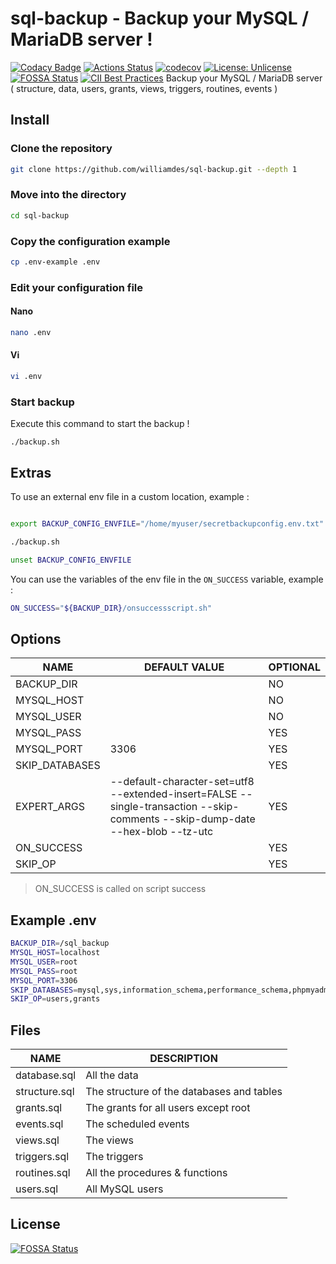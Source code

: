 # sql-backup - Backup your MySQL / MariaDB server !
[![Codacy Badge](https://api.codacy.com/project/badge/Grade/8b72cd7316b745ed838b739cef3ebd38)](https://app.codacy.com/app/williamdes/sql-backup?utm_source=github.com&utm_medium=referral&utm_content=williamdes/sql-backup&utm_campaign=badger)
[![Actions Status](https://github.com/williamdes/sql-backup/workflows/Run%20tests/badge.svg)](https://github.com/williamdes/sql-backup/actions)
[![codecov](https://codecov.io/gh/williamdes/sql-backup/branch/master/graph/badge.svg)](https://codecov.io/gh/williamdes/sql-backup)
[![License: Unlicense](https://img.shields.io/badge/license-Unlicense-blue.svg)](http://unlicense.org/)
[![FOSSA Status](https://app.fossa.io/api/projects/git%2Bgithub.com%2Fwilliamdes%2Fsql-backup.svg?type=shield)](https://app.fossa.io/projects/git%2Bgithub.com%2Fwilliamdes%2Fsql-backup?ref=badge_shield)
[![CII Best Practices](https://bestpractices.coreinfrastructure.org/projects/1827/badge)](https://bestpractices.coreinfrastructure.org/projects/1827)
Backup your MySQL / MariaDB server ( structure, data, users, grants, views, triggers, routines, events )

## Install

### Clone the repository
```bash
git clone https://github.com/williamdes/sql-backup.git --depth 1
```
### Move into the directory
```bash
cd sql-backup
```
### Copy the configuration example
```bash
cp .env-example .env
```
### Edit your configuration file
#### Nano
```bash
nano .env
```
#### Vi

```bash
vi .env

```
### Start backup
Execute this command to start the backup !
```
./backup.sh
```
## Extras

To use an external env file in a custom location, example :
```bash

export BACKUP_CONFIG_ENVFILE="/home/myuser/secretbackupconfig.env.txt"

./backup.sh

unset BACKUP_CONFIG_ENVFILE
```
You can use the variables of the env file in the `ON_SUCCESS` variable, example :

```bash
ON_SUCCESS="${BACKUP_DIR}/onsuccessscript.sh"
```


## Options

| NAME           	| DEFAULT VALUE                                                                                                                  	| OPTIONAL 	|
|----------------	|--------------------------------------------------------------------------------------------------------------------------------	|----------	|
| BACKUP_DIR     	|                                                                                                                                	| NO       	|
| MYSQL_HOST     	|                                                                                                                                	| NO       	|
| MYSQL_USER     	|                                                                                                                                	| NO       	|
| MYSQL_PASS     	|                                                                                                                                	| YES      	|
| MYSQL_PORT     	| 3306                                                                                                                           	| YES      	|
| SKIP_DATABASES 	|                                                                                                                                	| YES      	|
| EXPERT_ARGS    	| --default-character-set=utf8 --extended-insert=FALSE --single-transaction --skip-comments --skip-dump-date --hex-blob --tz-utc 	| YES      	|
| ON_SUCCESS     	|                                                                                                                                	| YES      	|
| SKIP_OP        	|                                                                                                                                	| YES      	|

> ON_SUCCESS is called on script success

## Example .env

```bash
BACKUP_DIR=/sql_backup
MYSQL_HOST=localhost
MYSQL_USER=root
MYSQL_PASS=root
MYSQL_PORT=3306
SKIP_DATABASES=mysql,sys,information_schema,performance_schema,phpmyadmin
SKIP_OP=users,grants
```

## Files

| NAME          	| DESCRIPTION                               	|
|---------------	|-------------------------------------------	|
| database.sql  	| All the data                              	|
| structure.sql 	| The structure of the databases and tables 	|
| grants.sql    	| The grants for all users except root      	|
| events.sql    	| The scheduled events                      	|
| views.sql     	| The views                                 	|
| triggers.sql  	| The triggers                              	|
| routines.sql  	| All the procedures & functions            	|
| users.sql     	| All MySQL users                           	|


## License
[![FOSSA Status](https://app.fossa.io/api/projects/git%2Bgithub.com%2Fwilliamdes%2Fsql-backup.svg?type=large)](https://app.fossa.io/projects/git%2Bgithub.com%2Fwilliamdes%2Fsql-backup?ref=badge_large)
